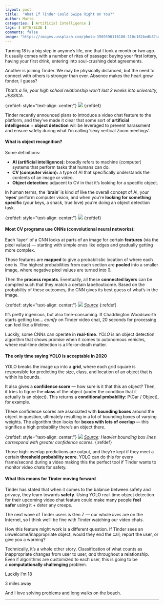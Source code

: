 ```yaml
---
layout: post
title:  "What If Tinder Could Swipe Right on You?"
author: Murto
categories: [ Artificial Intelligence ]
tags: [ BYTE/SIZE ]
comments: false
image: "https://images.unsplash.com/photo-1569396116180-210c182bedb8?ixlib=rb-1.2.1&auto=format&fit=crop&w=1049&q=80"
---
```


Turning 18 is a big step in anyone’s life, one that I took a month or two ago. It usually comes with a number of rites of passage: buying your first lottery, having your first drink, entering into soul-crushing debt agreements.

Another is joining Tinder. We may be physically distanced, but the need to connect with others is stronger than ever. Absence makes the heart grow fonder, I guess?

*That’s a lie, your high school relationship won’t last 2 weeks into university, JESSICA.*

{:refdef: style="text-align: center;"}
![](https://miro.medium.com/max/1283/0*eDxWToTJZtWpfBMV.png)
{:refdef}

Tinder recently announced plans to introduce a video chat feature to the platform, and they’ve made it clear that some sort of **artificial intelligence** + **object detection** will be leveraged to prevent harassment and ensure safety during what I’m calling ‘sexy vertical Zoom meetings’.

#### **What is object recognition?**

Some definitions:

- **AI (artificial intelligence):** broadly refers to machine (computer) systems that perform tasks that humans can do.
- **CV (computer vision):** a type of AI that specifically understands the contents of an image or video.
- **Object detection:** adjacent to CV in that it’s looking for a specific object.

In human terms, the ‘**brain**’ is kind of like the overall concept of AI, your ‘**eyes**’ perform computer vision, and when you’re **looking for something specific** (your keys, a snack, true love) you’re doing an object detection task.

{:refdef: style="text-align: center;"}
![](https://miro.medium.com/max/2000/1*rvsH0gGNBlsXOcHn6dkM5Q.png)
{:refdef}

#### **Most CV programs use CNNs (convolutional neural networks):**

Each ‘layer’ of a CNN looks at parts of an image for certain **features** (via the pixel values) — starting with simple ones like edges and gradually getting more complex.

Those features are **mapped** to give a probabilistic location of where each one is. The highest probabilities from each section are **pooled** into a smaller image, where negative pixel values are turned into 0.

Then the **process repeats**. Eventually, all these **connected layers** can be compiled such that they match a certain label/outcome. Based on the probability of these outcomes, the CNN gives its best guess of what’s in the image.

{:refdef: style="text-align: center;"}
![](https://miro.medium.com/max/1569/0*K7tDNaVGUY_xCZ2E.jpeg)
*[Source](https://towardsdatascience.com/a-comprehensive-guide-to-convolutional-neural-networks-the-eli5-way-3bd2b1164a53)*
{:refdef}

It’s pretty ingenious, but also time-consuming. If Chaddington Woodsworth starts getting too… *comfy* on Tinder video chat, 20 seconds for processing can feel like a lifetime.

Luckily, some CNNs can operate in **real-time**. *YOLO* is an object detection algorithm that shows promise when it comes to autonomous vehicles, where real-time detection is a life-or-death matter.

#### **The only time saying YOLO is acceptable in 2020**

YOLO breaks the image up into a **grid**, where each grid square is responsible for predicting the size, class, and location of an object that is within its bounds.

It also gives a **confidence score** — how sure is it that this an object? Then, it tries to figure the **class** of the object (under the condition that it actually *is* an object). This returns a **conditional probability**: P(Car / Object), for example.

These confidence scores are associated with **bounding boxes** around the object in question, ultimately resulting in a lot of bounding boxes of varying weights. The algorithm then looks for **boxes with lots of** **overlap** — this signifies a high probability there’s an object there.

{:refdef: style="text-align: center;"}
![](https://miro.medium.com/max/750/0*7Tdqyf1cY1I-_pjo.jpg)
*[Source](https://www.pyimagesearch.com/2018/11/12/yolo-object-detection-with-opencv/): Heavier bounding box lines correspond with greater confidence scores.*
{:refdef}

Those high-overlap predictions are output, and they’re kept if they meet a certain **threshold probability score**. YOLO can do this for every frame/second during a video making this the perfect tool if Tinder wants to monitor video chats for safety.

#### **What this means for Tinder moving forward**

Tinder has stated that when it comes to the balance between safety and privacy, they learn towards **safety**. Using YOLO real-time object detection for their upcoming video chat feature could make many people **feel safer** using it + deter any creeps.

The next wave of Tinder users is Gen Z — our whole *lives* are on the Internet, so I think we’ll be fine with Tinder watching our video chats.

How this feature might work is a different question. If Tinder sees an unwelcome/inappropriate object, would they end the call, report the user, or give you a warning?

Technically, it’s a whole other story. Classification of what counts as inappropriate changes from user to user, *and* throughout a relationship. Even if algorithms are customized to each user, this is going to be a **computationally challenging** problem.

Luckily I’m 18

3 miles away

And I love solving problems and long walks on the beach.

***
